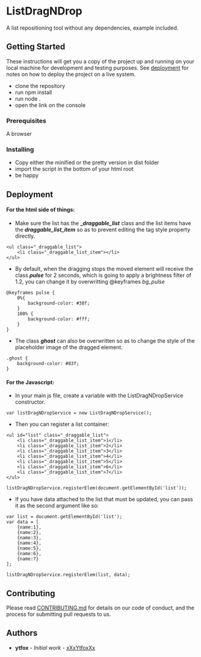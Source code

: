 # ListDragNDrop

A list repositioning tool without any dependencies, example included.

## Getting Started

These instructions will get you a copy of the project up and running on your local machine for development and testing purposes. See [deployment](#Deployment) for notes on how to deploy the project on a live system.

* clone the repository
* run npm install
* run node .
* open the link on the console

### Prerequisites

A browser

### Installing

* Copy either the minified or the pretty version in dist folder
* import the script in the bottom of your html root
* be happy

## Deployment

#### For the html side of things:
* Make sure the list has the **__draggable_list_** class and the list items have the **_draggable_list_item_** so as to prevent editing the tag style property directly.

```
<ul class="_draggable_list">
    <li class="_draggable_list_item"></li>
</ul>
```

* By default, when the dragging stops the moved element will receive the class **_pulse_**
for 2 seconds, which is going to apply a brightness filter of 1.2, you can change it by overwritting @keyframes _bg_pulse_

```
@keyframes pulse {
	0%{
		background-color: #38f;
	}
	100% {
		background-color: #fff;
	}
}
```

* The class **_ghost_** can also be overwritten so as to change the style of the placeholder image of the dragged element. 

```
.ghost {
	background-color: #83f;
}
```

#### For the Javascript:
* In your main js file, create a variable with the ListDragNDropService constructor.

```
var listDragNDropService = new ListDragNDropService();
```

* Then you can register a list container:

```
<ul id="list" class="_draggable_list">
    <li class="_draggable_list_item">1</li>
    <li class="_draggable_list_item">2</li>
    <li class="_draggable_list_item">3</li>
    <li class="_draggable_list_item">4</li>
    <li class="_draggable_list_item">5</li>
    <li class="_draggable_list_item">6</li>
    <li class="_draggable_list_item">7</li>
</ul>
```
```
listDragNDropService.registerElem(document.getElementById('list'));
```

* If you have data attached to the list that must be updated, you can pass it as the second argument like so:

```
var list = document.getElementById('list');
var data = [
    {name:1},
    {name:2},
    {name:3},
    {name:4},
    {name:5},
    {name:6},
    {name:7}
];

listDragNDropService.registerElem(list, data);
```

## Contributing

Please read [CONTRIBUTING.md](https://gist.github.com/PurpleBooth/b24679402957c63ec426) for details on our code of conduct, and the process for submitting pull requests to us.

## Authors

* **ytfox** - *Initial work* - [xXxYtfoxXx](https://github.com/xXxYtfoxXx)